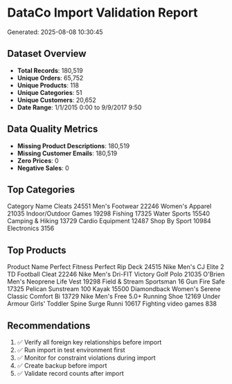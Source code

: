 
# DataCo Import Validation Report
Generated: 2025-08-08 10:30:45

## Dataset Overview
- **Total Records**: 180,519
- **Unique Orders**: 65,752
- **Unique Products**: 118
- **Unique Categories**: 51
- **Unique Customers**: 20,652
- **Date Range**: 1/1/2015 0:00 to 9/9/2017 9:50

## Data Quality Metrics
- **Missing Product Descriptions**: 180,519
- **Missing Customer Emails**: 180,519
- **Zero Prices**: 0
- **Negative Sales**: 0

## Top Categories
Category Name
Cleats                  24551
Men's Footwear          22246
Women's Apparel         21035
Indoor/Outdoor Games    19298
Fishing                 17325
Water Sports            15540
Camping & Hiking        13729
Cardio Equipment        12487
Shop By Sport           10984
Electronics              3156

## Top Products
Product Name
Perfect Fitness Perfect Rip Deck                 24515
Nike Men's CJ Elite 2 TD Football Cleat          22246
Nike Men's Dri-FIT Victory Golf Polo             21035
O'Brien Men's Neoprene Life Vest                 19298
Field & Stream Sportsman 16 Gun Fire Safe        17325
Pelican Sunstream 100 Kayak                      15500
Diamondback Women's Serene Classic Comfort Bi    13729
Nike Men's Free 5.0+ Running Shoe                12169
Under Armour Girls' Toddler Spine Surge Runni    10617
Fighting video games                               838

## Recommendations
1. ✅ Verify all foreign key relationships before import
2. ✅ Run import in test environment first
3. ✅ Monitor for constraint violations during import
4. ✅ Create backup before import
5. ✅ Validate record counts after import
        